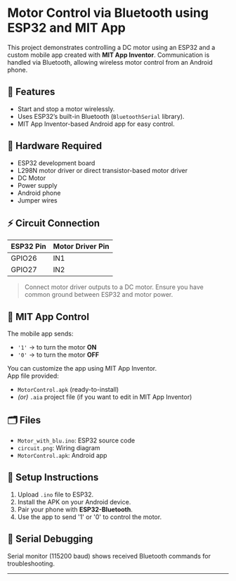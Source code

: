 # Motor Control via Bluetooth using ESP32 and MIT App

This project demonstrates controlling a DC motor using an ESP32 and a custom mobile app created with **MIT App Inventor**. Communication is handled via Bluetooth, allowing wireless motor control from an Android phone.

## 🧠 Features

- Start and stop a motor wirelessly.
- Uses ESP32’s built-in Bluetooth (`BluetoothSerial` library).
- MIT App Inventor-based Android app for easy control.

## 🧰 Hardware Required

- ESP32 development board  
- L298N motor driver or direct transistor-based motor driver  
- DC Motor  
- Power supply  
- Android phone  
- Jumper wires

## ⚡ Circuit Connection

| ESP32 Pin | Motor Driver Pin |
|-----------|------------------|
| GPIO26    | IN1              |
| GPIO27    | IN2              |

> Connect motor driver outputs to a DC motor. Ensure you have common ground between ESP32 and motor power.

## 📱 MIT App Control

The mobile app sends:
- `'1'` → to turn the motor **ON**
- `'0'` → to turn the motor **OFF**

You can customize the app using MIT App Inventor.  
App file provided:
- `MotorControl.apk` (ready-to-install)
- *(or)* `.aia` project file (if you want to edit in MIT App Inventor)

## 🗂️ Files

- `Motor_with_blu.ino`: ESP32 source code
- `circuit.png`: Wiring diagram
- `MotorControl.apk`: Android app

## 🔧 Setup Instructions

1. Upload `.ino` file to ESP32.
2. Install the APK on your Android device.
3. Pair your phone with **ESP32-Bluetooth**.
4. Use the app to send '1' or '0' to control the motor.

## 🔌 Serial Debugging

Serial monitor (115200 baud) shows received Bluetooth commands for troubleshooting.

---

